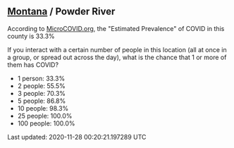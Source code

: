 
## [Montana](/united-states/montana) / Powder River

According to [MicroCOVID.org](http://microcovid.org),
the "Estimated Prevalence" of COVID in this county is 33.3%

If you interact with a certain number of people in this location
(all at once in a group, or spread out across the day), what is the chance that
1 or more of them has COVID?

- 1 person: 33.3%
- 2 people: 55.5%
- 3 people: 70.3%
- 5 people: 86.8%
- 10 people: 98.3%
- 25 people: 100.0%
- 100 people: 100.0%

Last updated: 2020-11-28 00:20:21.197289 UTC
